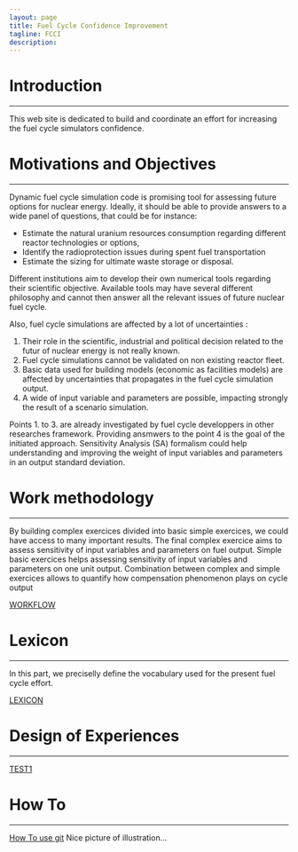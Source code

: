 ```yaml
---
layout: page
title: Fuel Cycle Confidence Improvement
tagline: FCCI 
description:
---
```


# Introduction
---

This web site is dedicated to build and coordinate an effort for increasing the fuel cycle simulators confidence.

# Motivations and Objectives
---

Dynamic fuel cycle simulation code is promising tool for assessing future options for nuclear energy. Ideally, it should be able to provide answers to a wide panel of questions, that could be for instance:

* Estimate the natural uranium resources consumption regarding different reactor technologies or options,
* Identify the radioprotection issues during spent fuel transportation
* Estimate the sizing for ultimate waste storage or disposal.

Different institutions aim to develop their own numerical tools regarding their scientific objective. Available tools may have several different philosophy and cannot then answer all the relevant issues of future nuclear fuel cycle. 

Also, fuel cycle simulations are affected by a lot of uncertainties :

1. Their role in the scientific, industrial and political decision related to the futur of nuclear energy is not really known.
2. Fuel cycle simulations cannot be validated on non existing reactor fleet.
3. Basic data used for building models (economic as facilities models) are affected by uncertainties that propagates in the fuel cycle simulation output.
4. A wide of input variable and parameters are possible, impacting strongly the result of a scenario simulation.

Points 1. to 3. are already investigated by fuel cycle developpers in other researches framework. Providing ansmwers to the point 4 is the goal of the initiated approach. Sensitivity Analysis (SA) formalism could help understanding and improving the weight of input variables and parameters in an output standard deviation.

# Work methodology
---

By building complex exercices divided into basic simple exercices, we could have access to many important results. The final complex exercice aims to assess sensitivity of input variables and parameters on fuel output. Simple basic exercices helps assessing sensitivity of input variables and parameters on one unit output. Combination between complex and simple exercices allows to quantify how compensation phenomenon plays on cycle output

[WORKFLOW](_pages/workflow.html)

# Lexicon
---

In this part, we preciselly define the vocabulary used for the present fuel cycle effort.

[LEXICON](_pages/lexicon.html)

# Design of Experiences
---

[TEST1](_pages/TEST1.html)

# How To
---
[How To use git](_pages/how_to_index.html)
Nice picture of illustration... 
